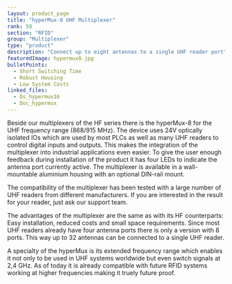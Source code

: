 ```yaml
---
layout: product_page
title: "hyperMux-8 UHF Multiplexer"
rank: 50
section: "RFID"
group: "Multiplexer"
type: "product"
description: "Connect up to eight antennas to a single UHF reader port"
featuredImage: hypermux8.jpg
bulletPoints:
  - Short Switching Time
  - Robust Housing
  - Low System Costs
linked_files:
  - Ds_hypermux16
  - Doc_hypermux
---
```

Beside our multiplexers of the HF series there is the hyperMux-8 for the UHF frequency range (868/915 MHz). The device uses 24V optically isolated IOs which are used by most PLCs as well as many UHF readers to control digital inputs and outputs. This makes the integration of the multiplexer into industrial applications even easier. To give the user enough feedback during installation of the product it has four LEDs to indicate the antenna port currently active. The multiplexer is available in a wall-mountable aluminium housing with an optional DIN-rail mount.

The compatibility of the multiplexer has been tested with a large number of UHF readers from different manufacturers. If you are interested in the result for your reader, just ask our support team.

The advantages of the multiplexer are the same as with its HF counterparts: Easy installation, reduced costs and small space requirements. Since most UHF readers already have four antenna ports there is only a version with 8 ports. This way up to 32 antennas can be connected to a single UHF reader.

A specialty of the hyperMux is its extended frequency range which enables it not only to be used in UHF systems worldwide but even switch signals at 2,4 GHz. As of today it is already compatible with future RFID systems working at higher frequencies making it truely future proof.
